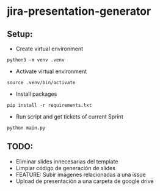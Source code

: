 # jira-presentation-generator

## Setup:

- Create virtual environment

```
python3 -m venv .venv
```

- Activate virtual environment

```
source .venv/bin/activate
```

- Install packages

```
pip install -r requirements.txt
```

- Run script and get tickets of current Sprint

```
python main.py
```

## TODO:

- Eliminar slides innecesarias del template
- Limpiar código de generación de slides
- FEATURE: Subir imágenes relacionadas a una issue
- Upload de presentación a una carpeta de google drive